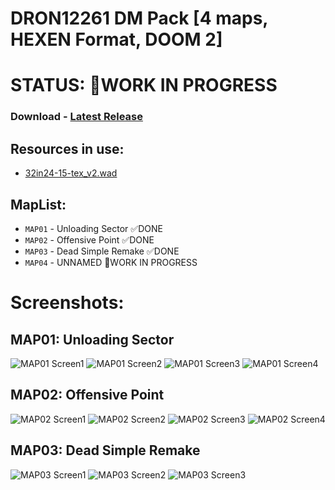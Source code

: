 # DRON12261 DM Pack [4 maps, HEXEN Format, DOOM 2]

# STATUS: 🏁WORK IN PROGRESS

### Download - [Latest Release](https://github.com/Doom-Mapping-Modding-Lair-DRON12261/WAD-DRON12261-DM-Pack/releases/latest/download/DRON12261_DM_Pack_v4.wad)

## Resources in use:
- [32in24-15-tex_v2.wad](https://esselfortium.net/wasd/32in24-15_tex_v2.zip)

## MapList:
- `MAP01` - Unloading Sector ✅DONE
- `MAP02` - Offensive Point ✅DONE
- `MAP03` - Dead Simple Remake ✅DONE
- `MAP04` - UNNAMED 🏁WORK IN PROGRESS

# Screenshots:

## MAP01: Unloading Sector
![MAP01 Screen1](./screens/1.png)
![MAP01 Screen2](./screens/2.png)
![MAP01 Screen3](./screens/3.png)
![MAP01 Screen4](./screens/4.png)

## MAP02: Offensive Point
![MAP02 Screen1](./screens/5.png)
![MAP02 Screen2](./screens/6.png)
![MAP02 Screen3](./screens/7.png)
![MAP02 Screen4](./screens/8.png)

## MAP03: Dead Simple Remake
![MAP03 Screen1](./screens/9.png)
![MAP03 Screen2](./screens/10.png)
![MAP03 Screen3](./screens/11.png)
